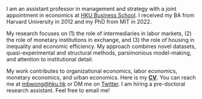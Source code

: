 I am an assistant professor in management and strategy with a joint appointment in economics at [HKU Business School](https://www.hkubs.hku.hk/). I received my BA from Harvard University in 2012 and my PhD from MIT in 2022. 

My research focuses on (1) the role of intermediaries in labor markets, (2) the role of monetary institutions in exchange, and (3) the role of housing in inequality and economic efficiency. My approach combines novel datasets, quasi-experimental and structural methods, parsimonious model-making, and attention to institutional detail. 

My work contributes to organizational economics, labor economics, monetary economics, and urban economics. Here is my __[CV](/pdf/CV.pdf)__. You can reach me at [mbwong@hku.hk](mailto:mbwong@hku.hk) or DM me on [Twitter](https://twitter.com/mbwong). I am hiring a pre-doctoral research assistant. Feel free to email me! 
